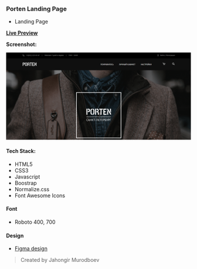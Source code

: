 ### Porten Landing Page 
- Landing Page

[**Live Preview**](https://portfolio-creator-web.netlify.app/)

**Screenshot:**

![](./screenshot.png)

#### Tech Stack:
- HTML5
- CSS3
- Javascript
- Boostrap
- Normalize.css
- Font Awesome Icons

#### Font
- Roboto 400, 700

#### Design
- [Figma design](https://www.figma.com/file/vrySGGtWFdrB3U6Fh0uYC4/%D0%9F%D0%BE%D1%80%D1%82%D1%84%D0%BE%D0%BB%D0%B8%D0%BE?node-id=1%3A445&t=7VuhSDBLIOa4MUNj-0)

> Created by Jahongir Murodboev